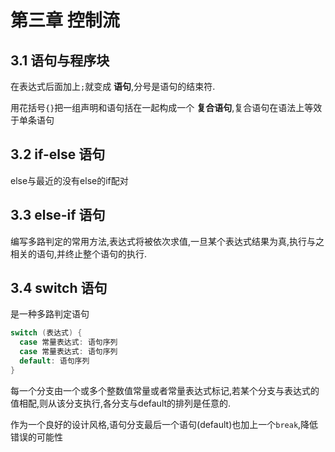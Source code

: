 # 第三章 控制流
## 3.1 语句与程序块
在表达式后面加上`;`就变成 **语句**,分号是语句的结束符.

用花括号`{}`把一组声明和语句括在一起构成一个 **复合语句**,复合语句在语法上等效于单条语句

## 3.2 if-else 语句
else与最近的没有else的if配对

## 3.3 else-if 语句
编写多路判定的常用方法,表达式将被依次求值,一旦某个表达式结果为真,执行与之相关的语句,并终止整个语句的执行.

## 3.4 switch 语句
是一种多路判定语句
```cpp
switch (表达式) {
  case 常量表达式: 语句序列
  case 常量表达式: 语句序列
  default: 语句序列
}
```
每一个分支由一个或多个整数值常量或者常量表达式标记,若某个分支与表达式的值相配,则从该分支执行,各分支与default的排列是任意的.

作为一个良好的设计风格,语句分支最后一个语句(default)也加上一个`break`,降低错误的可能性
